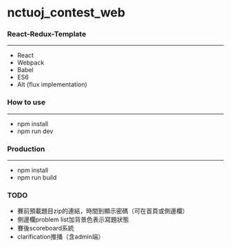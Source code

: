 # nctuoj_contest_web

### React-Redux-Template
---
 - React
 - Webpack
 - Babel
 - ES6
 - Alt (flux implementation)

 ### How to use
---
 - npm install
 - npm run dev

### Production
---
 - npm install
 - npm run build

### TODO
 - 賽前預載題目zip的連結，時間到顯示密碼（可在首頁或側邊欄）
 - 側邊欄problem list加背景色表示寫題狀態
 - 賽後scoreboard系統
 - clarification推播（含admin端）
